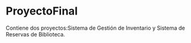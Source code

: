 # ProyectoFinal

 Contiene dos proyectos:Sistema de Gestión de Inventario y Sistema de Reservas de Biblioteca.
